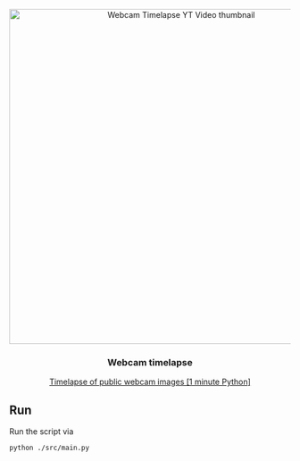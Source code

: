 <p align="center">
  <img alt="Webcam Timelapse YT Video thumbnail" src="https://user-images.githubusercontent.com/37160523/180626630-82db0979-00b1-4af4-9e09-7723c8da7fa5.jpg"  href="https://youtu.be/u92O8MPBjSA" width="600" />
  <h3 align="center">Webcam timelapse</h3>
  <p align="center"><a href="https://youtu.be/u92O8MPBjSA">Timelapse of public webcam images [1 minute Python]</a></p>
</p>

## Run

Run the script via

```
python ./src/main.py
```